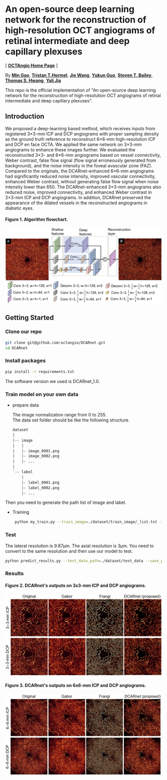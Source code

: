 # An open-source deep learning network for the reconstruction of high-resolution OCT angiograms of retinal intermediate and deep capillary plexuses  

[ [**OCTAngio Home Page**](https://octangio.github.io/) ] 

By [**Min Gao**](https://scholar.google.com/citations?user=T1vzVnYAAAAJ&hl=en),  [**Tristan T.Hormel**](https://scholar.google.com/citations?user=jdD1rGwAAAAJ&hl=en), [**Jie Wang**](https://scholar.google.com/citations?user=DoIwLN0AAAAJ&hl=en), [**Yukun Guo**](https://scholar.google.com/citations?user=BCrQPWUAAAAJ&hl=en&oi=sra), [**Steven T. Bailey**](https://www.researchgate.net/profile/Steven-Bailey-10), [**Thomas S. Hwang**](https://www.researchgate.net/profile/Thomas-Hwang-2), [**Yali Jia**](https://scholar.google.com/citations?user=hfBY5K8AAAAJ&hl=en&oi=sra)

This repo is the official implementation of "An open-source deep learning network for the reconstruction of high-resolution OCT angiograms of retinal intermediate and deep capillary plexuses".

## Introduction

We proposed a deep-learning based method, which receives inputs from registered 3×3-mm ICP and DCP angiograms with proper sampling density as the ground truth reference to reconstruct 6×6-mm high-resolution ICP and DCP en face OCTA. We applied the same network on 3×3-mm angiograms to enhance these images further. We evaluated the reconstructed 3×3- and 6×6-mm angiograms based on vessel connectivity, Weber contrast, false flow signal (flow signal erroneously generated from background), and the noise intensity in the foveal avascular zone (FAZ). Compared to the originals, the DCARnet-enhanced 6×6-mm angiograms had significantly reduced noise intensity, improved vascular connectivity, enhanced Weber contrast, without generating false flow signal when noise intensity lower than 650. The DCARnet-enhanced 3×3-mm angiograms also reduced noise, improved connectivity, and enhanced Weber contrast in 3×3-mm ICP and DCP angiograms. In addition, DCARnet preserved the appearance of the dilated vessels in the reconstructed angiograms in diabetic eyes.

#### Figure 1. Algorithm flowchart.

![img](./Figures/dcarnet.jpg)

## Getting Started

### Clone our repo

```bash
git clone git@github.com:octangio/DCARnet.git
cd DCARnet
```

### Install packages

  ```bash
  pip install -r requirements.txt
  ```
  The software version we used is DCARnet_1.0.

### Train model on your own data

- prepare data

  The image normalization range from 0 to 255.  
  The data set folder should be like the following structure.

    ```tex
    dataset
    |
    |-- image
    |   |
    |   |- image_0001.png
    |   |- image_0002.png
    |   |- ...
    |
    `-- label
        |
        |- label_0001.png
        |- label_0002.png
        |- ...
    ```
Then you need to generate the path list of image and label. 

- Training
  
  ```bash
   python my_train.py --train_image=./dataset/train_image/_list.txt --train_label=./dataset/train_label/_list.txt --valid_image=./dataset/valid_image/_list.txt --valid_label=./dataset/valid_label/_list.txt --batch_size=128
  ```
### Test

   The lateral resolution is 9.87μm. The axial resolution is 3μm. You need to convert to the same resolution and then use our model to test.
 
   ```bash
   python predict_results.py --test_data_path=./dataset/test_data --save_path=./dataset/output_results --logdir=./logs/saved_model.hdf5 --resize_width=608 --resize_height=608
   ```

### Results
  #### Figure 2. DCARnet's outputs on 3x3-mm ICP and DCP angiograms. 
  ![img](./Figures/output_3mm.jpg)
  
  
  #### Figure 3. DCARnet's outputs on 6x6-mm ICP and DCP angiograms. 
  ![img](./Figures/output_6mm.jpg)
    
